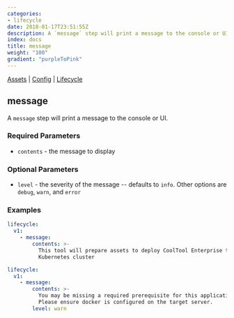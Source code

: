 ```yaml
---
categories:
- lifecycle
date: 2018-01-17T23:51:55Z
description: A `message` step will print a message to the console or UI.
index: docs
title: message
weight: "100"
gradient: "purpleToPink"
---
```


[Assets](/reference/assets/overview) | [Config](/reference/config/overview) | [Lifecycle](/reference/lifecycle/overview)

## message

A `message` step will print a message to the console or UI.





### Required Parameters


- `contents` - the message to display



### Optional Parameters


- `level` - the severity of the message -- defaults to `info`. Other options are `debug`, `warn`, and `error`


### Examples

```yaml
lifecycle:
  v1:
    - message:
        contents: >-
          This tool will prepare assets to deploy CoolTool Enterprise to your
          Kubernetes cluster
```

```yaml
lifecycle:
  v1:
    - message:
        contents: >-
          You may be missing a required prerequisite for this application.
          Please ensure docker is configured on the target server.
        level: warn
```
